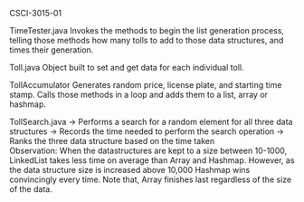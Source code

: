 CSCI-3015-01

TimeTester.java
Invokes the methods to begin the list generation process, telling those methods how many tolls to add to those data structures, and times their generation.

Toll.java
Object built to set and get data for each individual toll.

TollAccumulator 
Generates random price, license plate, and starting time stamp.  Calls those methods in a loop and adds them to a list, array or hashmap. 

TollSearch.java
  -> Performs a search for a random element for all three data structures 
  -> Records the time needed to perform the search operation 
  -> Ranks the three data structure based on the time taken  
Observation: When the datastructures are kept to a size between 10-1000, LinkedList takes less time on average than Array and Hashmap. However, as the data structure size is increased above 10,000 Hashmap wins convincingly every time. Note that, Array finishes last regardless of the size of the data. 
